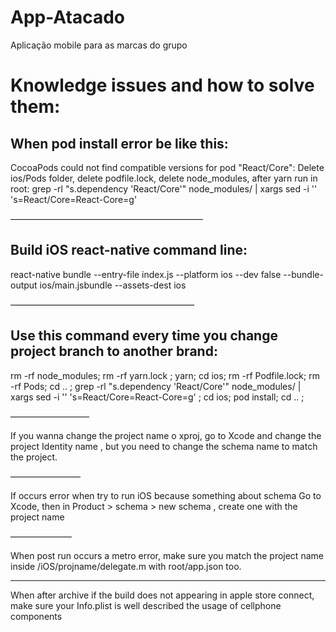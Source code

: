 # App-Atacado
Aplicação mobile para as marcas do grupo

# Knowledge issues and how to solve them:

## When pod install error be like this:
CocoaPods could not find compatible versions for pod "React/Core":
Delete ios/Pods folder, delete podfile.lock, delete node_modules,
after yarn run in root:
grep -rl "s.dependency 'React/Core'" node_modules/ | xargs sed -i '' 's=React/Core=React-Core=g'

——————————————————————

## Build iOS react-native command line:
react-native bundle --entry-file index.js --platform ios --dev false --bundle-output ios/main.jsbundle --assets-dest ios

—————————————————————

## Use this command every time you change project branch to another brand:
rm -rf node_modules; rm -rf yarn.lock ; yarn; cd ios; rm -rf Podfile.lock; rm -rf Pods; cd .. ; grep -rl "s.dependency 'React/Core'" node_modules/ | xargs sed -i '' 's=React/Core=React-Core=g' ; cd ios; pod install; cd .. ;

—————————

If you wanna change the project name o xproj, go to Xcode and change the project Identity name , but you need to change the schema name to match the project.

————————

If occurs error when try to run iOS because something about schema
Go to Xcode, then in Product > schema > new schema , create one with the project name

———————

When post run occurs a metro error, make sure you match the project name inside /iOS/projname/delegate.m with root/app.json too.

-------

When after archive if the build does not appearing in apple store connect, make sure your Info.plist is well described the usage of cellphone components




